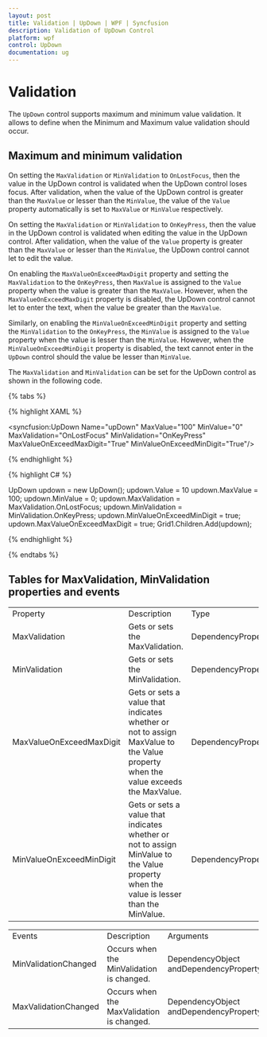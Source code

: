 ```yaml
---
layout: post
title: Validation | UpDown | WPF | Syncfusion
description: Validation of UpDown Control
platform: wpf
control: UpDown
documentation: ug
---
```

# Validation

The `UpDown` control supports maximum and minimum value validation. It allows to define when the Minimum and Maximum value validation should occur. 

## Maximum and minimum validation

On setting the `MaxValidation` or `MinValidation` to `OnLostFocus`, then the value in the UpDown control is validated when the UpDown control loses focus. After validation, when the value of the UpDown control is greater than the `MaxValue` or lesser than the `MinValue`, the value of the `Value` property automatically is set to `MaxValue` or `MinValue` respectively.

On setting the `MaxValidation` or `MinValidation` to `OnKeyPress`, then the value in the UpDown control is validated when editing the value in the UpDown control. After validation, when the value of the `Value` property is greater than the `MaxValue` or lesser than the `MinValue`, the UpDown control cannot let to edit the value.

On enabling the `MaxValueOnExceedMaxDigit` property and setting the `MaxValidation` to the `OnKeyPress`, then `MaxValue` is assigned to the `Value` property when the value is greater than the `MaxValue`. However, when the `MaxValueOnExceedMaxDigit` property is disabled, the UpDown control cannot let to enter the text, when the value be greater than the `MaxValue`.

Similarly, on enabling the `MinValueOnExceedMinDigit` property and setting the `MinValidation` to the `OnKeyPress`, the `MinValue` is assigned to the `Value` property when the value is lesser than the `MinValue`. However, when the `MinValueOnExceedMinDigit` property is disabled, the text cannot enter in the `UpDown` control should the value be lesser than `MinValue`.

The `MaxValidation` and `MinValidation` can be set for the UpDown control as shown in the following code.

{% tabs %}

{% highlight XAML %}

<syncfusion:UpDown Name="upDown" MaxValue="100" MinValue="0" MaxValidation="OnLostFocus"
            MinValidation="OnKeyPress" MaxValueOnExceedMaxDigit="True" MinValueOnExceedMinDigit="True"/>

{% endhighlight %}

{% highlight C# %}

UpDown updown = new UpDown();
updown.Value = 10
updown.MaxValue = 100;
updown.MinValue = 0;
updown.MaxValidation = MaxValidation.OnLostFocus;
updown.MinValidation = MinValidation.OnKeyPress;
updown.MinValueOnExceedMinDigit = true;
updown.MaxValueOnExceedMaxDigit = true;
Grid1.Children.Add(updown);

{% endhighlight %}

{% endtabs %}

## Tables for MaxValidation, MinValidation properties and events

<table>
<tr>
<td>
Property</td><td>
Description</td><td>
Type</td><td>
DataType</td></tr>
<tr>
<td>
MaxValidation</td><td>
Gets or sets the MaxValidation.</td><td>
DependencyProperty</td><td>
MaxValidation</td></tr>
<tr>
<td>
MinValidation</td><td>
Gets or sets the MinValidation.</td><td>
DependencyProperty</td><td>
MinValidation</td></tr>
<tr>
<td>
MaxValueOnExceedMaxDigit</td><td>
Gets or sets a value that indicates whether or not to assign MaxValue to the Value property when the value exceeds the MaxValue.</td><td>
DependencyProperty</td><td>
Bool</td></tr>
<tr>
<td>
MinValueOnExceedMinDigit</td><td>
Gets or sets a value that indicates whether or not to assign MinValue to the Value property when the value is lesser than the MinValue.</td><td>
DependencyProperty</td><td>
Bool</td></tr>
</table>
<table>
<tr>
<td>
Events</td><td>
Description</td><td>
Arguments</td><td>
Type</td></tr>
<tr>
<td>
MinValidationChanged</td><td>
Occurs when the MinValidation is changed.</td><td>
DependencyObject andDependencyPropertyChangedEventArgs.</td><td>
PropertyChangedCallback</td></tr>
<tr>
<td>
MaxValidationChanged</td><td>
Occurs when the MaxValidation is changed.</td><td>
DependencyObject andDependencyPropertyChangedEventArgs.</td><td>
PropertyChangedCallback</td></tr>
</table>
